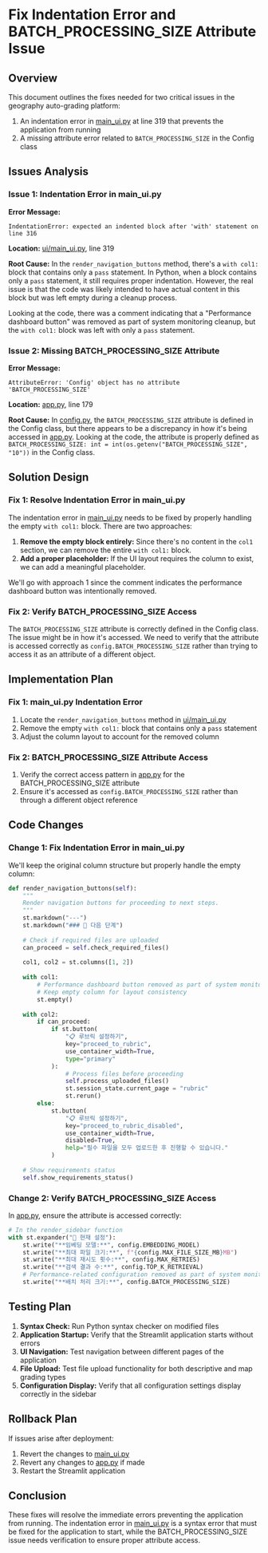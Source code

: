 # Fix Indentation Error and BATCH_PROCESSING_SIZE Attribute Issue

## Overview

This document outlines the fixes needed for two critical issues in the geography auto-grading platform:

1. An indentation error in [main_ui.py](file://c:\Users\Hong%20Jun\Desktop\geo_assess_web4\ui\main_ui.py) at line 319 that prevents the application from running
2. A missing attribute error related to `BATCH_PROCESSING_SIZE` in the Config class

## Issues Analysis

### Issue 1: Indentation Error in main_ui.py

**Error Message:**
```
IndentationError: expected an indented block after 'with' statement on line 316
```

**Location:** [ui/main_ui.py](file://c:\Users\Hong%20Jun\Desktop\geo_assess_web4\ui\main_ui.py), line 319

**Root Cause:** 
In the `render_navigation_buttons` method, there's a `with col1:` block that contains only a `pass` statement. In Python, when a block contains only a `pass` statement, it still requires proper indentation. However, the real issue is that the code was likely intended to have actual content in this block but was left empty during a cleanup process.

Looking at the code, there was a comment indicating that a "Performance dashboard button" was removed as part of system monitoring cleanup, but the `with col1:` block was left with only a `pass` statement.

### Issue 2: Missing BATCH_PROCESSING_SIZE Attribute

**Error Message:**
```
AttributeError: 'Config' object has no attribute 'BATCH_PROCESSING_SIZE'
```

**Location:** [app.py](file://c:\Users\Hong%20Jun\Desktop\geo_assess_web4\app.py), line 179

**Root Cause:**
In [config.py](file://c:\Users\Hong%20Jun\Desktop\geo_assess_web4\config.py), the `BATCH_PROCESSING_SIZE` attribute is defined in the Config class, but there appears to be a discrepancy in how it's being accessed in [app.py](file://c:\Users\Hong%20Jun\Desktop\geo_assess_web4\app.py). Looking at the code, the attribute is properly defined as `BATCH_PROCESSING_SIZE: int = int(os.getenv("BATCH_PROCESSING_SIZE", "10"))` in the Config class.

## Solution Design

### Fix 1: Resolve Indentation Error in main_ui.py

The indentation error in [main_ui.py](file://c:\Users\Hong%20Jun\Desktop\geo_assess_web4\ui\main_ui.py) needs to be fixed by properly handling the empty `with col1:` block. There are two approaches:

1. **Remove the empty block entirely:** Since there's no content in the `col1` section, we can remove the entire `with col1:` block.
2. **Add a proper placeholder:** If the UI layout requires the column to exist, we can add a meaningful placeholder.

We'll go with approach 1 since the comment indicates the performance dashboard button was intentionally removed.

### Fix 2: Verify BATCH_PROCESSING_SIZE Access

The `BATCH_PROCESSING_SIZE` attribute is correctly defined in the Config class. The issue might be in how it's accessed. We need to verify that the attribute is accessed correctly as `config.BATCH_PROCESSING_SIZE` rather than trying to access it as an attribute of a different object.

## Implementation Plan

### Fix 1: main_ui.py Indentation Error

1. Locate the `render_navigation_buttons` method in [ui/main_ui.py](file://c:\Users\Hong%20Jun\Desktop\geo_assess_web4\ui\main_ui.py)
2. Remove the empty `with col1:` block that contains only a `pass` statement
3. Adjust the column layout to account for the removed column

### Fix 2: BATCH_PROCESSING_SIZE Attribute Access

1. Verify the correct access pattern in [app.py](file://c:\Users\Hong%20Jun\Desktop\geo_assess_web4\app.py) for the BATCH_PROCESSING_SIZE attribute
2. Ensure it's accessed as `config.BATCH_PROCESSING_SIZE` rather than through a different object reference

## Code Changes

### Change 1: Fix Indentation Error in main_ui.py

We'll keep the original column structure but properly handle the empty column:

```python
def render_navigation_buttons(self):
    """
    Render navigation buttons for proceeding to next steps.
    """
    st.markdown("---")
    st.markdown("### 🚀 다음 단계")
    
    # Check if required files are uploaded
    can_proceed = self.check_required_files()
    
    col1, col2 = st.columns([1, 2])
    
    with col1:
        # Performance dashboard button removed as part of system monitoring cleanup
        # Keep empty column for layout consistency
        st.empty()
    
    with col2:
        if can_proceed:
            if st.button(
                "📋 루브릭 설정하기",
                key="proceed_to_rubric",
                use_container_width=True,
                type="primary"
            ):
                # Process files before proceeding
                self.process_uploaded_files()
                st.session_state.current_page = "rubric"
                st.rerun()
        else:
            st.button(
                "📋 루브릭 설정하기",
                key="proceed_to_rubric_disabled",
                use_container_width=True,
                disabled=True,
                help="필수 파일을 모두 업로드한 후 진행할 수 있습니다."
            )
    
    # Show requirements status
    self.show_requirements_status()
```

### Change 2: Verify BATCH_PROCESSING_SIZE Access

In [app.py](file://c:\Users\Hong%20Jun\Desktop\geo_assess_web4\app.py), ensure the attribute is accessed correctly:

```python
# In the render_sidebar function
with st.expander("🔧 현재 설정"):
    st.write("**임베딩 모델:**", config.EMBEDDING_MODEL)
    st.write("**최대 파일 크기:**", f"{config.MAX_FILE_SIZE_MB}MB")
    st.write("**최대 재시도 횟수:**", config.MAX_RETRIES)
    st.write("**검색 결과 수:**", config.TOP_K_RETRIEVAL)
    # Performance-related configuration removed as part of system monitoring cleanup
    st.write("**배치 처리 크기:**", config.BATCH_PROCESSING_SIZE)
```

## Testing Plan

1. **Syntax Check:** Run Python syntax checker on modified files
2. **Application Startup:** Verify that the Streamlit application starts without errors
3. **UI Navigation:** Test navigation between different pages of the application
4. **File Upload:** Test file upload functionality for both descriptive and map grading types
5. **Configuration Display:** Verify that all configuration settings display correctly in the sidebar

## Rollback Plan

If issues arise after deployment:

1. Revert the changes to [main_ui.py](file://c:\Users\Hong%20Jun\Desktop\geo_assess_web4\ui\main_ui.py)
2. Revert any changes to [app.py](file://c:\Users\Hong%20Jun\Desktop\geo_assess_web4\app.py) if made
3. Restart the Streamlit application

## Conclusion

These fixes will resolve the immediate errors preventing the application from running. The indentation error in [main_ui.py](file://c:\Users\Hong%20Jun\Desktop\geo_assess_web4\ui\main_ui.py) is a syntax error that must be fixed for the application to start, while the BATCH_PROCESSING_SIZE issue needs verification to ensure proper attribute access.